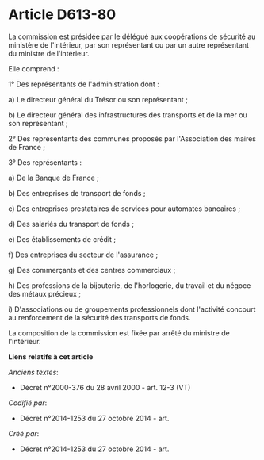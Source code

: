 # Article D613-80

La commission est présidée par le délégué aux coopérations de sécurité au ministère de l'intérieur, par son représentant ou
par un autre représentant du ministre de l'intérieur.

Elle comprend :

1° Des représentants de l'administration dont :

a) Le directeur général du Trésor ou son représentant ;

b) Le directeur général des infrastructures des transports et de la mer ou son représentant ;

2° Des représentants des communes proposés par l'Association des maires de France ;

3° Des représentants :

a) De la Banque de France ;

b) Des entreprises de transport de fonds ;

c) Des entreprises prestataires de services pour automates bancaires ;

d) Des salariés du transport de fonds ;

e) Des établissements de crédit ;

f) Des entreprises du secteur de l'assurance ;

g) Des commerçants et des centres commerciaux ;

h) Des professions de la bijouterie, de l'horlogerie, du travail et du négoce des métaux précieux ;

i) D'associations ou de groupements professionnels dont l'activité concourt au renforcement de la sécurité des transports de
fonds.

La composition de la commission est fixée par arrêté du ministre de l'intérieur.

**Liens relatifs à cet article**

_Anciens textes_:

  - Décret n°2000-376 du 28 avril 2000 - art. 12-3 (VT)

_Codifié par_:

  - Décret n°2014-1253 du 27 octobre 2014 - art.

_Créé par_:

  - Décret n°2014-1253 du 27 octobre 2014 - art.
